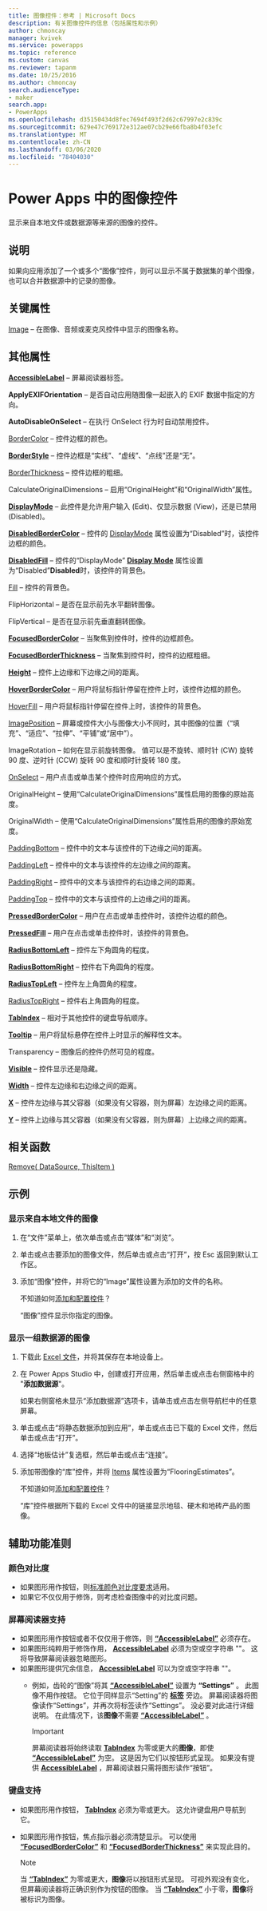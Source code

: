 ```yaml
---
title: 图像控件：参考 | Microsoft Docs
description: 有关图像控件的信息（包括属性和示例）
author: chmoncay
manager: kvivek
ms.service: powerapps
ms.topic: reference
ms.custom: canvas
ms.reviewer: tapanm
ms.date: 10/25/2016
ms.author: chmoncay
search.audienceType:
- maker
search.app:
- PowerApps
ms.openlocfilehash: d35150434d8fec7694f493f2d62c67997e2c839c
ms.sourcegitcommit: 629e47c769172e312ae07cb29e66fba8b4f03efc
ms.translationtype: MT
ms.contentlocale: zh-CN
ms.lasthandoff: 03/06/2020
ms.locfileid: "78404030"
---
```

# <a name="image-control-in-power-apps"></a>Power Apps 中的图像控件
显示来自本地文件或数据源等来源的图像的控件。

## <a name="description"></a>说明
如果向应用添加了一个或多个“图像”控件，则可以显示不属于数据集的单个图像，也可以合并数据源中的记录的图像。

## <a name="key-properties"></a>关键属性
[Image](properties-visual.md) – 在图像、音频或麦克风控件中显示的图像名称。

## <a name="additional-properties"></a>其他属性
**[AccessibleLabel](properties-accessibility.md)** – 屏幕阅读器标签。

**ApplyEXIFOrientation** – 是否自动应用随图像一起嵌入的 EXIF 数据中指定的方向。

**AutoDisableOnSelect** – 在执行 OnSelect 行为时自动禁用控件。

[BorderColor](properties-color-border.md) – 控件边框的颜色。

**[BorderStyle](properties-color-border.md)** – 控件边框是“实线”、“虚线”、“点线”还是“无”。

[BorderThickness](properties-color-border.md) – 控件边框的粗细。

CalculateOriginalDimensions – 启用“OriginalHeight”和“OriginalWidth”属性。

**[DisplayMode](properties-core.md)** – 此控件是允许用户输入 (Edit)、仅显示数据 (View)，还是已禁用 (Disabled)。

**[DisabledBorderColor](properties-color-border.md)** – 控件的 [DisplayMode](properties-core.md) 属性设置为“Disabled”时，该控件边框的颜色。

**[DisabledFill](properties-color-border.md)** – 控件的“DisplayMode” **[Display Mode](properties-core.md)** 属性设置为“Disabled”**Disabled**时，该控件的背景色。

[Fill](properties-color-border.md) – 控件的背景色。

FlipHorizontal – 是否在显示前先水平翻转图像。

FlipVertical – 是否在显示前先垂直翻转图像。

**[FocusedBorderColor](properties-color-border.md)** – 当聚焦到控件时，控件的边框颜色。

**[FocusedBorderThickness](properties-color-border.md)** – 当聚焦到控件时，控件的边框粗细。

**[Height](properties-size-location.md)** – 控件上边缘和下边缘之间的距离。

**[HoverBorderColor](properties-color-border.md)** – 用户将鼠标指针停留在控件上时，该控件边框的颜色。

[HoverFill](properties-color-border.md) – 用户将鼠标指针停留在控件上时，该控件的背景色。

[ImagePosition](properties-visual.md) – 屏幕或控件大小与图像大小不同时，其中图像的位置（“填充”、“适应”、“拉伸”、“平铺”或“居中”）。

ImageRotation – 如何在显示前旋转图像。  值可以是不旋转、顺时针 (CW) 旋转 90 度、逆时针 (CCW) 旋转 90 度和顺时针旋转 180 度。

[OnSelect](properties-core.md) – 用户点击或单击某个控件时应用响应的方式。

OriginalHeight – 使用“CalculateOriginalDimensions”属性启用的图像的原始高度。

OriginalWidth – 使用“CalculateOriginalDimensions”属性启用的图像的原始宽度。

[PaddingBottom](properties-size-location.md) – 控件中的文本与该控件的下边缘之间的距离。

[PaddingLeft](properties-size-location.md) – 控件中的文本与该控件的左边缘之间的距离。

[PaddingRight](properties-size-location.md) – 控件中的文本与该控件的右边缘之间的距离。

[PaddingTop](properties-size-location.md) – 控件中的文本与该控件的上边缘之间的距离。

**[PressedBorderColor](properties-color-border.md)** – 用户在点击或单击控件时，该控件边框的颜色。

**[PressedFill](properties-color-border.md)** – 用户在点击或单击控件时，该控件的背景色。

**[RadiusBottomLeft](properties-size-location.md)** – 控件左下角圆角的程度。

**[RadiusBottomRight](properties-size-location.md)** – 控件右下角圆角的程度。

**[RadiusTopLeft](properties-size-location.md)** – 控件左上角圆角的程度。

[RadiusTopRight](properties-size-location.md) – 控件右上角圆角的程度。

**[TabIndex](properties-accessibility.md)** – 相对于其他控件的键盘导航顺序。

**[Tooltip](properties-core.md)** – 用户将鼠标悬停在控件上时显示的解释性文本。

Transparency – 图像后的控件仍然可见的程度。

**[Visible](properties-core.md)** – 控件显示还是隐藏。

**[Width](properties-size-location.md)** – 控件左边缘和右边缘之间的距离。

**[X](properties-size-location.md)** – 控件左边缘与其父容器（如果没有父容器，则为屏幕）左边缘之间的距离。

**[Y](properties-size-location.md)** – 控件上边缘与其父容器（如果没有父容器，则为屏幕）上边缘之间的距离。

## <a name="related-functions"></a>相关函数
[Remove( DataSource, ThisItem )](../functions/function-remove-removeif.md)

## <a name="examples"></a>示例
### <a name="show-an-image-from-a-local-file"></a>显示来自本地文件的图像
1. 在“文件”菜单上，依次单击或点击“媒体”和“浏览”。
2. 单击或点击要添加的图像文件，然后单击或点击“打开”，按 Esc 返回到默认工作区。
3. 添加“图像”控件，并将它的“Image”属性设置为添加的文件的名称。

    不知道如何[添加和配置控件](../add-configure-controls.md)？

    “图像”控件显示你指定的图像。

### <a name="show-a-set-of-images-from-a-data-source"></a>显示一组数据源的图像
1. 下载此 [Excel 文件](https://pwrappssamples.blob.core.windows.net/samples/FlooringEstimates.xlsx)，并将其保存在本地设备上。
2. 在 Power Apps Studio 中，创建或打开应用，然后单击或点击右侧窗格中的 "**添加数据源**"。

    如果右侧窗格未显示“添加数据源”选项卡，请单击或点击左侧导航栏中的任意屏幕。
3. 单击或点击“将静态数据添加到应用”，单击或点击已下载的 Excel 文件，然后单击或点击“打开”。
4. 选择“地板估计”复选框，然后单击或点击“连接”。
5. 添加带图像的“库”控件，并将 [Items](properties-core.md) 属性设置为“FlooringEstimates”。

    不知道如何[添加和配置控件](../add-configure-controls.md)？

    “库”控件根据所下载的 Excel 文件中的链接显示地毯、硬木和地砖产品的图像。


## <a name="accessibility-guidelines"></a>辅助功能准则
### <a name="color-contrast"></a>颜色对比度
* 如果图形用作按钮，则[标准颜色对比度要求](../accessible-apps-color.md)适用。
* 如果它不仅仅用于修饰，则考虑检查图像中的对比度问题。

### <a name="screen-reader-support"></a>屏幕阅读器支持
* 如果图形用作按钮或者不仅仅用于修饰，则 **[“AccessibleLabel”](properties-accessibility.md)** 必须存在。
* 如果图形纯粹用于修饰作用， **[AccessibleLabel](properties-accessibility.md)** 必须为空或空字符串 ""。 这将导致屏幕阅读器忽略图形。
* 如果图形提供冗余信息， **[AccessibleLabel](properties-accessibility.md)** 可以为空或空字符串 ""。
  * 例如，齿轮的“图像”将其 **[“AccessibleLabel”](properties-accessibility.md)** 设置为 **“Settings”** 。 此图像不用作按钮。 它位于同样显示“Setting”的 **[标签](control-text-box.md)** 旁边。 屏幕阅读器将图像读作“Settings”，并再次将标签读作“Settings”。 没必要对此进行详细说明。 在此情况下，该**图像**不需要 **[“AccessibleLabel”](properties-accessibility.md)** 。

    > [!IMPORTANT]
    > 屏幕阅读器将始终读取 **[TabIndex](properties-accessibility.md)** 为零或更大的**图像**，即使 **[“AccessibleLabel”](properties-accessibility.md)** 为空。 这是因为它们以按钮形式呈现。 如果没有提供 **[AccessibleLabel](properties-accessibility.md)** ，屏幕阅读器只需将图形读作“按钮”。

### <a name="keyboard-support"></a>键盘支持
* 如果图形用作按钮， **[TabIndex](properties-accessibility.md)** 必须为零或更大。 这允许键盘用户导航到它。
* 如果图形用作按钮，焦点指示器必须清楚显示。 可以使用 **[“FocusedBorderColor”](properties-color-border.md)** 和 **[“FocusedBorderThickness”](properties-color-border.md)** 来实现此目的。

    > [!NOTE]
  > 当 **[“TabIndex”](properties-accessibility.md)** 为零或更大，**图像**将以按钮形式呈现。 可视外观没有变化，但屏幕阅读器将正确识别作为按钮的图像。 当 **[“TabIndex”](properties-accessibility.md)** 小于零，**图像**将被标识为图像。
